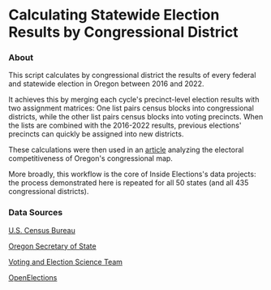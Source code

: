 # Calculating Statewide Election Results by Congressional District 

### About
This script calculates by congressional district the results of every federal and statewide election in Oregon between 2016 and 2022.

It achieves this by merging each cycle's precinct-level election results with two assignment matrices: One list pairs census blocks into congressional districts, while the other list pairs census blocks into voting precincts. When the lists are combined with the 2016-2022 results, previous elections' precincts can quickly be assigned into new districts.

These calculations were then used in an [article](https://www.insideelections.com/news/article/oregon-redistricting-mostly-good-news-for-democrats) analyzing the electoral competitiveness of Oregon's congressional map. 

More broadly, this workflow is the core of Inside Elections's data projects: the process demonstrated here is repeated for all 50 states (and all 435 congressional districts).

### Data Sources
[U.S. Census Bureau](https://www.census.gov/cgi-bin/geo/shapefiles/index.php?year=2020&layergroup=Blocks+%282020%29)

[Oregon Secretary of State](https://sos.oregon.gov/elections/Pages/electionhistory-stats.aspx)

[Voting and Election Science Team](https://dataverse.harvard.edu/dataverse/electionscience)

[OpenElections](https://github.com/openelections/openelections-data-or)
